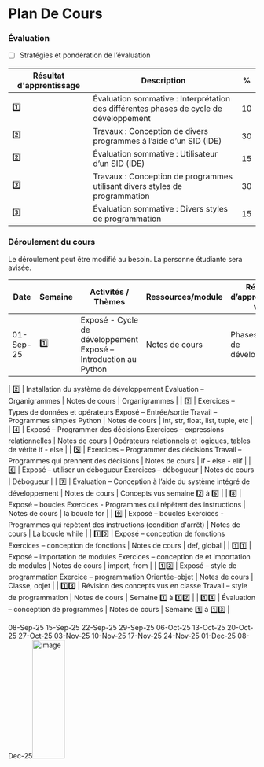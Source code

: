 # Plan De Cours


### Évaluation

- [ ]  Stratégies et pondération de l’évaluation

|  Résultat d'apprentissage | Description | % |
|-|-|-|
| :one: | Évaluation sommative : Interprétation des différentes phases de cycle de développement | 10 |
| :two: | Travaux : Conception de divers programmes à l’aide d’un SID (IDE)                      | 30 |
| :two: | Évaluation sommative : Utilisateur d’un SID (IDE)                                      | 15 |
| :three: | Travaux : Conception de programmes utilisant divers styles de programmation          | 30 |
| :three: | Évaluation sommative : Divers styles de programmation                                | 15 |


### Déroulement du cours

Le déroulement peut être modifié au besoin. La personne étudiante sera avisée.

| Date | Semaine | Activités / Thèmes | Ressources/module |  Résultat d’apprentissage visé |
|-|-|-|-|-|
| 01-Sep-25 | :one: | Exposé - Cycle de développement Exposé – Introduction au Python     | Notes de cours | Phases du cycle de développement |

| :two: | Installation du système de développement Évaluation – Organigrammes | Notes de cours | Organigrammes                    |
| :three: | Exercices – Types de données et opérateurs Exposé – Entrée/sortie Travail – Programmes simples Python | Notes de cours | int, str, float, list, tuple, etc |
| :four: | Exposé – Programmer des décisions Exercices – expressions relationnelles             | Notes de cours | Opérateurs relationnels et logiques, tables de vérité if - else |
| :five: | Exercices – Programmer des décisions Travail – Programmes qui prennent des décisions | Notes de cours | if - else - elif |
| :six: | Exposé – utiliser un débogueur Exercices – débogueur                                  | Notes de cours  | Débogueur |
| :seven: | Évaluation – Conception à l’aide du système intégré de développement                | Notes de cours | Concepts vus semaine :two: à :six: |
| :eight: | Exposé – boucles Exercices - Programmes qui répètent des instructions              | Notes de cours | la boucle for |
| :nine: |  Exposé – boucles Exercices - Programmes qui répètent des instructions (condition d'arrêt) | Notes de cours | La boucle while |
| :one::zero: | Exposé – conception de fonctions Exercices – conception de fonctions                  | Notes de cours | def, global |
| :one::one: |  Exposé – importation de modules Exercices – conception de et importation de modules   | Notes de cours | import, from |
| :one::two: | Exposé – style de programmation Exercice – programmation Orientée-objet                | Notes de cours | Classe, objet |
| :one::three: | Révision des concepts vus en classe Travail – style de programmation                 | Notes de cours | Semaine :one: à :one::two: |
| :one::four: | Évaluation – conception de programmes                                                 | Notes de cours | Semaine :one: à :one::three: |


08-Sep-25
15-Sep-25
22-Sep-25
29-Sep-25
06-Oct-25
13-Oct-25
20-Oct-25
27-Oct-25
03-Nov-25
10-Nov-25
17-Nov-25
24-Nov-25
01-Dec-25
08-Dec-25<img width="66" height="241" alt="image" src="https://github.com/user-attachments/assets/e088e279-57ef-434d-ba65-715098436155" />

